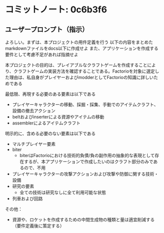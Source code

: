 # コミットノート: 0c6b3f6

## ユーザープロンプト（指示）

よろしい。まずは、本プロジェクトの用件定義を行う
以下の内容をまとめたmarkdownファイルをdocs以下に作成せよ
また、アプリケーションを作成する要件として考慮不足があれば指摘せよ

本プロジェクトの目的は、プレイアブルなクラフトゲームを作成することにより、クラフトゲームの実装方法を確認することである。Factorioを対象に選定した理由は、私自身がプレイヤーおよびmodderとしてFactorioの知識に詳しいためである

最低限、再現する必要のある要素は以下である
- プレイヤーキャラクターの移動、採掘・採集、手動でのアイテムクラフト、設備の撤去アクション
- beltおよびinserterによる資源やアイテムの移動
- assemblerによるアイテムクラフト

明示的に、含める必要のない要素は以下である
- マルチプレイヤー要素
- biter
  - biterはFactorioにおける技術的負債/負の副作用の抽象的な表現として存在するが、本アプリケーションで作成したいのはクラフト部分のみであるので、不用
- プレイヤーキャラクターの攻撃アクションおよび攻撃や防御に関する技術・設備
- 研究の要素
  - 全ての技術は研究なしに全て利用可能な状態
- 列車および回路

その他：
- 資源や、ロケットを作成するための中間生成物の種類と量は適宜削減する（要件定義後に策定する）